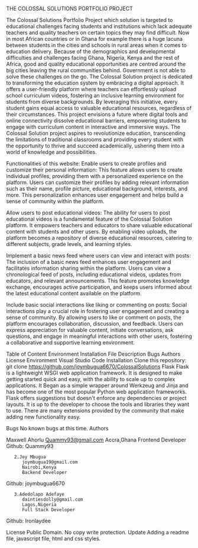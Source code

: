THE COLOSSAL SOLUTIONS PORTFOLIO PROJECT


The Colossal Solutions Portfolio Project which solution is targeted to educational challenges facing students and institutions which lack adequate teachers and quality teachers on certain topics they may find difficult. Now in most African countries or in Ghana for example there is a huge lacuna between students in the cities and schools in rural areas when it comes to education delivery.  Because of the demographics and developmental difficulties and challenges facing Ghana, Nigeria, Kenya and the rest of Africa, good and quality educational opportunities are centred around the big cities leaving the rural communities behind. Government is not able to solve these challenges on the go.
The Colossal Solution project is dedicated to transforming the education system by embracing a digital approach. It offers a user-friendly platform where teachers can effortlessly upload school curriculum videos, fostering an inclusive learning environment for students from diverse backgrounds. By leveraging this initiative, every student gains equal access to valuable educational resources, regardless of their circumstances. This project envisions a future where digital tools and online connectivity dissolve educational barriers, empowering students to engage with curriculum content in interactive and immersive ways. The Colossal Solution project aspires to revolutionize education, transcending the limitations of traditional classrooms and providing every student with the opportunity to thrive and succeed academically, ushering them into a world of knowledge and possibilities.

Functionalities of this website:
Enable users to create profiles and customize their personal information:
This feature allows users to create individual profiles, providing them with a personalized experience on the platform. Users can customize their profiles by adding relevant information such as their name, profile picture, educational background, interests, and more. This personalization enhances user engagement and helps build a sense of community within the platform.

Allow users to post educational videos:
The ability for users to post educational videos is a fundamental feature of the Colossal Solution platform. It empowers teachers and educators to share valuable educational content with students and other users. By enabling video uploads, the platform becomes a repository of diverse educational resources, catering to different subjects, grade levels, and learning styles.


Implement a basic news feed where users can view and interact with posts:
The inclusion of a basic news feed enhances user engagement and facilitates information sharing within the platform. Users can view a chronological feed of posts, including educational videos, updates from educators, and relevant announcements. This feature promotes knowledge exchange, encourages active participation, and keeps users informed about the latest educational content available on the platform.

 Include basic social interactions like liking or commenting on posts:
Social interactions play a crucial role in fostering user engagement and creating a sense of community. By allowing users to like or comment on posts, the platform encourages collaboration, discussion, and feedback. Users can express appreciation for valuable content, initiate conversations, ask questions, and engage in meaningful interactions with other users, fostering a collaborative and supportive learning environment.


Table of Content
Environment
Installation
File Description
Bugs
Authors
License
Environment
Visual Studio Code
Installation
Clone this repository: git clone 
https://github.com/joymbugua6670/ColossalSolutions
Flask
Flask is a lightweight WSGI web application framework. It is designed to make getting started quick and easy, with the ability to scale up to complex applications. It Began as a simple wrapper around Werkzeug and Jinja and has become one of the most popular Python web application frameworks.
Flask offers suggestions but doesn't enforce any dependencies or project layouts. It is up to the developer to choose the tools and libraries they want to use. There are many extensions provided by the community that make adding new functionality easy.


Bugs
No known bugs at this time.
Authors

Maxwell Ahorlu 
           Quammy93@gmail.com
           Accra,Ghana
           Frontend Developer
Github: Quammy93

       2.Joy Mbugua
          joymbugua19@gmail.com
          Nairobi,Kenya
          Backend Developer
Github: joymbugua6670

       3.Adedolapo Adefaye
          daintiesdolly@gmail.com
          Lagos,Nigeria
          Full Stack Developer
Github: Ironlaydee

License
Public Domain. No copy write protection.
Update
Adding a readme file, javascript file, html and css styles.

